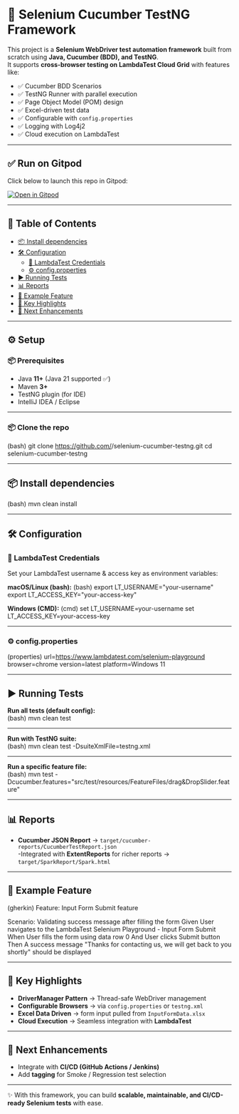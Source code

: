 # 🧪 Selenium Cucumber TestNG Framework  

This project is a **Selenium WebDriver test automation framework** built from scratch using **Java, Cucumber (BDD), and TestNG**.  
It supports **cross-browser testing on LambdaTest Cloud Grid** with features like:  

- ✅ Cucumber BDD Scenarios  
- ✅ TestNG Runner with parallel execution  
- ✅ Page Object Model (POM) design  
- ✅ Excel-driven test data  
- ✅ Configurable with `config.properties`  
- ✅ Logging with Log4j2  
- ✅ Cloud execution on LambdaTest  

---

## ✅ Run on Gitpod  

Click below to launch this repo in Gitpod:  

[![Open in Gitpod](https://gitpod.io/button/open-in-gitpod.svg)](https://gitpod.io/#https://github.com/MahalakshmiLingesan18/Selenium_LambdaTest)  

---
## 📑 Table of Contents  
- [📦 Install dependencies](#-install-dependencies)  
- [🛠️ Configuration](#️-configuration)  
  - [🔑 LambdaTest Credentials](#-lambdatest-credentials)  
  - [⚙️ config.properties](#️-configproperties)  
- [▶️ Running Tests](#️-running-tests)  
- [📊 Reports](#-reports)  
- [🧩 Example Feature](#-example-feature)  
- [📌 Key Highlights](#-key-highlights)  
- [🚀 Next Enhancements](#-next-enhancements)  

---

## ⚙️ Setup  

### 📦 Prerequisites  
- Java **11+** (Java 21 supported ✅)  
- Maven **3+**  
- TestNG plugin (for IDE)  
- IntelliJ IDEA / Eclipse  

---

### 📦 Clone the repo  
(bash)
git clone https://github.com/<your-username>/selenium-cucumber-testng.git
cd selenium-cucumber-testng

---

## 📦 Install dependencies
(bash)
mvn clean install

---

## 🛠️ Configuration

### 🔑 LambdaTest Credentials  

Set your LambdaTest username & access key as environment variables:

**macOS/Linux (bash):**
(bash)
export LT_USERNAME="your-username"
export LT_ACCESS_KEY="your-access-key"

**Windows (CMD):**
(cmd)
set LT_USERNAME=your-username
set LT_ACCESS_KEY=your-access-key

---

### ⚙️ config.properties
(properties)
url=https://www.lambdatest.com/selenium-playground
browser=chrome
version=latest
platform=Windows 11

---

## ▶️ Running Tests  

**Run all tests (default config):**  
(bash)
mvn clean test

---

**Run with TestNG suite:**  
(bash)
mvn clean test -DsuiteXmlFile=testng.xml

---

**Run a specific feature file:**  
(bash)
mvn test -Dcucumber.features="src/test/resources/FeatureFiles/drag&DropSlider.feature"

---

## 📊 Reports  

- **Cucumber JSON Report** → `target/cucumber-reports/CucumberTestReport.json`  
-Integrated with **ExtentReports** for richer reports → `target/SparkReport/Spark.html`

---

## 🧩 Example Feature  

(gherkin)
Feature: Input Form Submit feature

  Scenario: Validating success message after filling the form
    Given User navigates to the LambdaTest Selenium Playground - Input Form Submit
    When User fills the form using data row 0
    And User clicks Submit button
    Then A success message "Thanks for contacting us, we will get back to you shortly" should be displayed

---

## 📌 Key Highlights  

- **DriverManager Pattern** → Thread-safe WebDriver management  
- **Configurable Browsers** → via `config.properties` or `testng.xml`  
- **Excel Data Driven** → form input pulled from `InputFormData.xlsx`  
- **Cloud Execution** → Seamless integration with **LambdaTest**  

---

## 🚀 Next Enhancements  

- Integrate with **CI/CD (GitHub Actions / Jenkins)**  
- Add **tagging** for Smoke / Regression test selection  

---

✨ With this framework, you can build **scalable, maintainable, and CI/CD-ready Selenium tests** with ease. 
